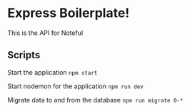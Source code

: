 # Express Boilerplate!

This is the API for Noteful

## Scripts

Start the application `npm start`

Start nodemon for the application `npm run dev`

Migrate data to and from the database `npm run migrate 0-*`